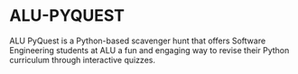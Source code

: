 # ALU-PYQUEST
ALU PyQuest is a Python-based scavenger hunt that offers Software Engineering 
students at ALU a fun and engaging way to revise their Python curriculum through interactive quizzes.
